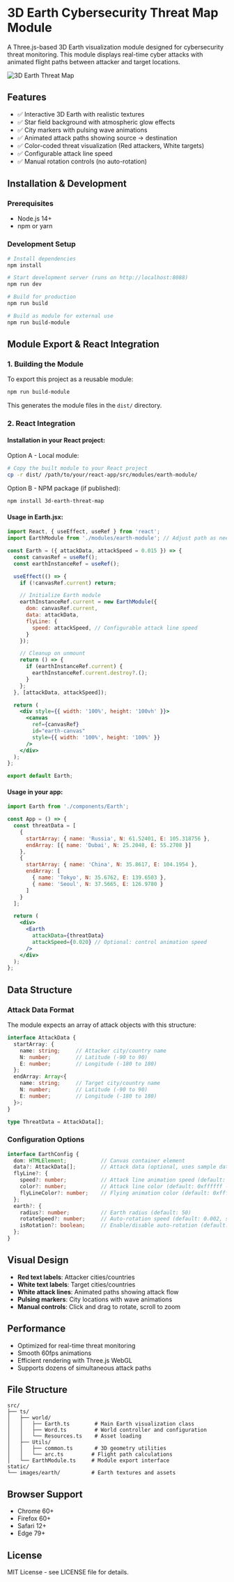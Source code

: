 # 3D Earth Cybersecurity Threat Map Module

A Three.js-based 3D Earth visualization module designed for cybersecurity threat monitoring. This module displays real-time cyber attacks with animated flight paths between attacker and target locations.

![3D Earth Threat Map](./3d-earth.png)

## Features

- ✅ Interactive 3D Earth with realistic textures
- ✅ Star field background with atmospheric glow effects
- ✅ City markers with pulsing wave animations
- ✅ Animated attack paths showing source → destination
- ✅ Color-coded threat visualization (Red attackers, White targets)
- ✅ Configurable attack line speed
- ✅ Manual rotation controls (no auto-rotation)

## Installation & Development

### Prerequisites
- Node.js 14+
- npm or yarn

### Development Setup
```bash
# Install dependencies
npm install

# Start development server (runs on http://localhost:8088)
npm run dev

# Build for production
npm run build

# Build as module for external use
npm run build-module
```

## Module Export & React Integration

### 1. Building the Module

To export this project as a reusable module:

```bash
npm run build-module
```

This generates the module files in the `dist/` directory.

### 2. React Integration

#### Installation in your React project:

Option A - Local module:
```bash
# Copy the built module to your React project
cp -r dist/ /path/to/your/react-app/src/modules/earth-module/
```

Option B - NPM package (if published):
```bash
npm install 3d-earth-threat-map
```

#### Usage in Earth.jsx:

```jsx
import React, { useEffect, useRef } from 'react';
import EarthModule from './modules/earth-module'; // Adjust path as needed

const Earth = ({ attackData, attackSpeed = 0.015 }) => {
  const canvasRef = useRef();
  const earthInstanceRef = useRef();

  useEffect(() => {
    if (!canvasRef.current) return;

    // Initialize Earth module
    earthInstanceRef.current = new EarthModule({
      dom: canvasRef.current,
      data: attackData,
      flyLine: {
        speed: attackSpeed, // Configurable attack line speed
      }
    });

    // Cleanup on unmount
    return () => {
      if (earthInstanceRef.current) {
        earthInstanceRef.current.destroy?.();
      }
    };
  }, [attackData, attackSpeed]);

  return (
    <div style={{ width: '100%', height: '100vh' }}>
      <canvas 
        ref={canvasRef} 
        id="earth-canvas"
        style={{ width: '100%', height: '100%' }}
      />
    </div>
  );
};

export default Earth;
```

#### Usage in your app:

```jsx
import Earth from './components/Earth';

const App = () => {
  const threatData = [
    {
      startArray: { name: 'Russia', N: 61.52401, E: 105.318756 },
      endArray: [{ name: 'Dubai', N: 25.2048, E: 55.2708 }]
    },
    {
      startArray: { name: 'China', N: 35.8617, E: 104.1954 },
      endArray: [
        { name: 'Tokyo', N: 35.6762, E: 139.6503 },
        { name: 'Seoul', N: 37.5665, E: 126.9780 }
      ]
    }
  ];

  return (
    <div>
      <Earth 
        attackData={threatData} 
        attackSpeed={0.020} // Optional: control animation speed
      />
    </div>
  );
};
```

## Data Structure

### Attack Data Format

The module expects an array of attack objects with this structure:

```typescript
interface AttackData {
  startArray: {
    name: string;     // Attacker city/country name
    N: number;        // Latitude (-90 to 90)
    E: number;        // Longitude (-180 to 180)
  };
  endArray: Array<{
    name: string;     // Target city/country name  
    N: number;        // Latitude (-90 to 90)
    E: number;        // Longitude (-180 to 180)
  }>;
}

type ThreatData = AttackData[];
```

### Configuration Options

```typescript
interface EarthConfig {
  dom: HTMLElement;           // Canvas container element
  data?: AttackData[];        // Attack data (optional, uses sample data if not provided)
  flyLine?: {
    speed?: number;           // Attack line animation speed (default: 0.015)
    color?: number;           // Attack line color (default: 0xffffff - white)
    flyLineColor?: number;    // Flying animation color (default: 0xffffff)
  };
  earth?: {
    radius?: number;          // Earth radius (default: 50)
    rotateSpeed?: number;     // Auto-rotation speed (default: 0.002, set to 0 to disable)
    isRotation?: boolean;     // Enable/disable auto-rotation (default: false)
  };
}
```

## Visual Design

- **Red text labels**: Attacker cities/countries
- **White text labels**: Target cities/countries  
- **White attack lines**: Animated paths showing attack flow
- **Pulsing markers**: City locations with wave animations
- **Manual controls**: Click and drag to rotate, scroll to zoom

## Performance

- Optimized for real-time threat monitoring
- Smooth 60fps animations
- Efficient rendering with Three.js WebGL
- Supports dozens of simultaneous attack paths

## File Structure

```
src/
├── ts/
│   ├── world/
│   │   ├── Earth.ts        # Main Earth visualization class
│   │   ├── Word.ts         # World controller and configuration
│   │   └── Resources.ts    # Asset loading
│   ├── Utils/
│   │   ├── common.ts       # 3D geometry utilities
│   │   └── arc.ts         # Flight path calculations
│   └── EarthModule.ts     # Module export interface
static/
└── images/earth/          # Earth textures and assets
```

## Browser Support

- Chrome 60+
- Firefox 60+  
- Safari 12+
- Edge 79+

## License

MIT License - see LICENSE file for details.